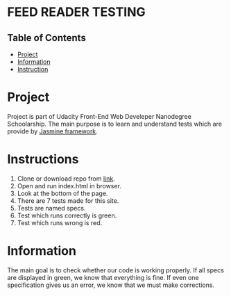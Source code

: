 
# FEED READER TESTING

## Table of Contents

* [Project](#Project)
* [Information](#Information)
* [Instruction](#Instructions)

# Project

Project is part of Udacity Front-End Web Develeper Nanodegree Schoolarship.
The main purpose is to learn and understand tests which are provide by [Jasmine framework](#https://jasmine.github.io/).

# Instructions

1. Clone or download repo from [link](#https://github.com/windflykida/FeedReader.git).
2. Open and run index.html in browser.
3. Look at the bottom of the page.
4. There are 7 tests made for this site.
5. Tests are named specs.
5. Test which runs correctly is green.
5. Test which runs wrong is red.

# Information

The main goal is to check  whether our code is working properly. If all specs are displayed in green, we know that everything is fine.
If even one specification gives us an error, we know that we must make corrections.
